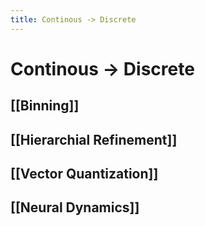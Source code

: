 ```yaml
---
title: Continous -> Discrete
---
```


# Continous -> Discrete

## [[Binning]]

## [[Hierarchial Refinement]]

## [[Vector Quantization]]

## [[Neural Dynamics]]







